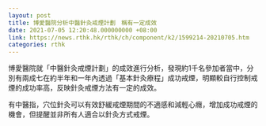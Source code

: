 ```yaml
---
layout: post
title: 博愛醫院分析中醫針灸戒煙計劃　稱有一定成效
date: 2021-07-05 12:20:48.000000000 +08:00
link: https://news.rthk.hk/rthk/ch/component/k2/1599214-20210705.htm
categories: rthk
---
```


博愛醫院就「中醫針灸戒煙計劃」的成效進行分析，發現約1千名參加者當中，分別有兩成七在約半年和一年內透過「基本針灸療程」成功戒煙，明顯較自行控制戒煙的成功率高，反映針灸戒煙方法有一定的成效。

有中醫指，穴位針灸可以有效舒緩戒煙期間的不適感和減輕心癮，增加成功戒煙的機會，但提醒並非所有人適合以針灸方式戒煙。
